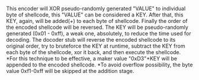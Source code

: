   This encoder will XOR pseudo-randomly generated "VALUE" to individual byte of shellcode, this "VALUE" can be considered a KEY. 
After that, this KEY, again, will be added(+) to each byte of shellcode. Finally the order of the encoded shellcode will be reversed.
  The KEY will be pseudo-randomly generated (0x01 - 0xff), a weak one, absolutely, to reduce the time used for decoding.
  The docoder stub will reverse the encoded shellcode to its original order, try to bruteforce the KEY at runtime, 
subtract the KEY from each byte of the shellcode, xor it back, and then execute the shellcode.
*For this technique to be effective, a maker value "0xD3"+KEY will be appended to the encoded shellcode.
*To avoid overflow possibility, the byte value 0xf1-0xff will be skipped at the addition stage.
